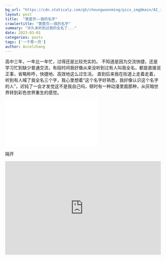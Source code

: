 ```yaml
---
bg_url: "https://cdn.staticaly.com/gh/cheungwoonming/picx_img@main/AI_img/AI-image-006.png"
layout: post
title:  "第壹页——我的名字"
crawlertitle: "第壹页——我的名字"
summary: "许久未听到过我的全名了..."
date: 2023-03-01
categories: posts
tags: ['一千零一页']
author: Accelzhang
---
```


高中三年，一年比一年忙，过得还是比较充实的。
不知道是因为交流快捷，还是学习忙到缺少普通交流，有段时间我好像从来没听到过有人叫我全名，都是直接说正事，省略称呼，快捷地、高效地这么过生活。
直到后来我在街道上走着走着，听到有人喊了我全名三个字，我心里想着“这个名字好熟悉，我好像认识这个名字的人”，迟钝了一会才发觉这不是我自己吗，顿时有一种动漫里面那种，从灰暗世界转到彩色世界重生的感觉。

<iframe src="//player.bilibili.com/player.html?aid=338253506&bvid=BV1hR4y1M7hB&cid=487395549&page=1" scrolling="no" border="0" frameborder="no" framespacing="0" allowfullscreen="true"> </iframe>

隔开

<div style="position: relative; padding: 30% 45%;">
<iframe style="position: absolute; width: 100%; height: 100%; left: 0; top: 0;" src="https://player.bilibili.com/player.html?cid=487395549&aid=BV1hR4y1M7hB&page=1&as_wide=1&high_quality=1&danmaku=0" frameborder="no" scrolling="no"></iframe>
</div>
